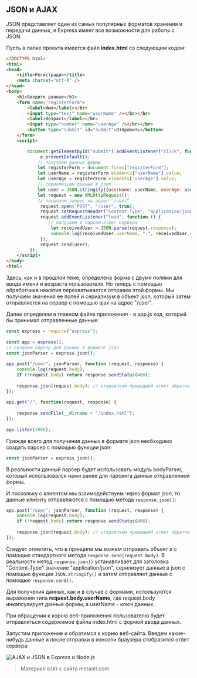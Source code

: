## JSON и AJAX

JSON представляет один из самых популярных форматов хранения и передачи данных, и Express имеет все возможности для работы с JSON.

Пусть в папке проекта имеется файл **index.html** со следующим кодом:

```html
<!DOCTYPE html>
<html>
<head>
    <title>Регистрация</title>
    <meta charset="utf-8" />
</head>
<body>
    <h1>Введите данные</h1>
    <form name="registerForm">
        <label>Имя</label></br>
        <input type="text" name="userName" /></br></br>
        <label>Возраст</label></br>
        <input type="number" name="userAge" /></br></br>
        <button type="submit" id="submit">Отправить</button>
    </form>
    <script>

        document.getElementById("submit").addEventListener("click", function (e) {
             e.preventDefault();
            // получаем данные формы
            let registerForm = document.forms["registerForm"];
            let userName = registerForm.elements["userName"].value;
            let userAge = registerForm.elements["userAge"].value;
            // сериализуем данные в json
            let user = JSON.stringify({userName: userName, userAge: userAge});
            let request = new XMLHttpRequest();
            // посылаем запрос на адрес "/user"
             request.open("POST", "/user", true);   
             request.setRequestHeader("Content-Type", "application/json");
             request.addEventListener("load", function () {
                // получаем и парсим ответ сервера
                 let receivedUser = JSON.parse(request.response);
                 console.log(receivedUser.userName, "-", receivedUser.userAge);   // смотрим ответ сервера
             });
             request.send(user);
         });
    </script>
</body>
<html>
```

Здесь, как и в прошлой теме, определена форма с двумя полями для ввода имени и возраста пользователя. Но теперь с помощью обработчика нажатия перехватывается отправка этой формы. Мы получаем значения ее полей и сериализум в объект json, который затем отправляется на сервер с помощью ajax на адрес "/user".

Далее определим в главном файле приложения - в app.js код, который бы принимал отправленные данные:

```js
const express = require("express");
 
const app = express();
// создаем парсер для данных в формате json
const jsonParser = express.json();
 
app.post("/user", jsonParser, function (request, response) {
    console.log(request.body);
    if (!request.body) return response.sendStatus(400);
    
    response.json(request.body); // отправляем пришедший ответ обратно
});
 
app.get("/", function(request, response) {
     
    response.sendFile(__dirname + "/index.html");
});
 
app.listen(3000);
```

Прежде всего для получения данных в формате json необходимо создать парсер с помощью функции json:

```js
const jsonParser = express.json();
```

В реальности данный парсер будет использовать модуль bodyParser, который использовался нами ранее для парсинга данных отправленной формы.

И поскольку с клиентом мы взаимодействуем через формат json, то данные клиенту отправляются с помощью метода `response.json()`:

```js
app.post("/user", jsonParser, function (request, response) {
    console.log(request.body);
    if (!request.body) return response.sendStatus(400);
    
    response.json(request.body); // отправляем пришедший ответ обратно
});
```

Следует отметить, что в принципе мы можем отправить объект и с помощью стандартного метода `response.send(request.body)`. В реальности метод `response.json()` устанавливает для заголовка "Content-Type" значение "application/json", серилизует данные в json с помощью функции `JSON.stringify()` и затем отправляет данные с помощью `response.send()`.

Для получения данных, как и в случае с формами, используются выражения типа **request.body.userName**, где request.body инкапсулирует данные формы, а userName - ключ данных.

При обращении к корню веб-приложения пользователю будет отправляться содержимое файла index.html с формой ввода данных.

Запустим приложение и обратимся к корню веб-сайта. Введем какие-нибудь данные и после отправки в консоли браузера отобразится ответ сервера:

![AJAX и JSON в Express и Node.js](https://metanit.com/web/nodejs/pics/4.22.png)


> Материал взят с сайта metanit.com